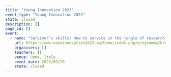 ```yaml
---
title: "Young Innovation 2023"
event_type: "Young Innovation 2023"
state: closed
description: []
page_id: []
event:
  - name: "Survivor’s skills: How to survice in the jungle of research (II) - Focus on communication, interpersonal and career development skills"
    url: https://www.nanoinnovation2023.eu/home/index.php/programme/breakout-sessions
    organisers: []
    teachers: []
    venue: Roma, Italy
    event_date: 2023/09/20
    state: closed
---
```




